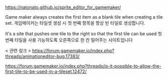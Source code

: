 https://natonato.github.io/sprite_editor_for_gamemaker/

Game maker always creates the first item as a blank tile when creating a tile set.
게임메이커는 타일셋 생성 시 첫 번째 항목을 항상 빈 타일로 생성합니다.

It's a site that pushes one tile to the right so that the first tile can be used
첫 번째 타일을 사용 가능하도록 오른쪽으로 한 칸 밀어주는 사이트입니다

< 관련 링크 >
https://forum.gamemaker.io/index.php?threads/animationeditor-bug.17383/

https://forum.gamemaker.io/index.php?threads/is-it-possible-to-allow-the-first-tile-to-be-used-in-a-tileset.12472/
